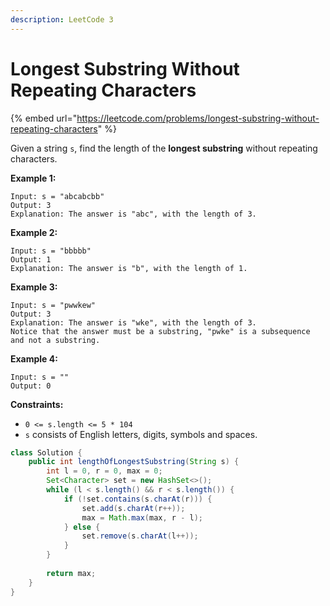 ```yaml
---
description: LeetCode 3
---
```


# Longest Substring Without Repeating Characters

{% embed url="https://leetcode.com/problems/longest-substring-without-repeating-characters" %}



Given a string `s`, find the length of the **longest substring** without repeating characters.

&#x20;

**Example 1:**

```
Input: s = "abcabcbb"
Output: 3
Explanation: The answer is "abc", with the length of 3.
```

**Example 2:**

```
Input: s = "bbbbb"
Output: 1
Explanation: The answer is "b", with the length of 1.
```

**Example 3:**

```
Input: s = "pwwkew"
Output: 3
Explanation: The answer is "wke", with the length of 3.
Notice that the answer must be a substring, "pwke" is a subsequence and not a substring.
```

**Example 4:**

```
Input: s = ""
Output: 0
```

&#x20;

**Constraints:**

* `0 <= s.length <= 5 * 104`
* `s` consists of English letters, digits, symbols and spaces.

```java
class Solution {
    public int lengthOfLongestSubstring(String s) {
        int l = 0, r = 0, max = 0;
        Set<Character> set = new HashSet<>();
        while (l < s.length() && r < s.length()) {
            if (!set.contains(s.charAt(r))) {
                set.add(s.charAt(r++));
                max = Math.max(max, r - l);
            } else {
                set.remove(s.charAt(l++));
            }
        }
        
        return max;
    }
}
```
